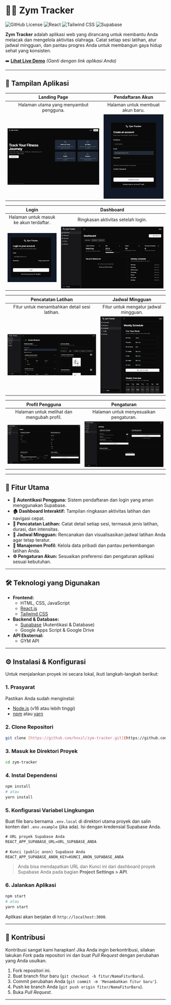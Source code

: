 # 🏋️‍♂️ Zym Tracker

![GitHub License](https://img.shields.io/badge/license-MIT-blue.svg)
![React](https://img.shields.io/badge/React-20232A?style=for-the-badge&logo=react&logoColor=61DAFB)
![Tailwind CSS](https://img.shields.io/badge/Tailwind_CSS-38B2AC?style=for-the-badge&logo=tailwind-css&logoColor=white)
![Supabase](https://img.shields.io/badge/Supabase-3FCF8E?style=for-the-badge&logo=supabase&logoColor=white)

**Zym Tracker** adalah aplikasi web yang dirancang untuk membantu Anda melacak dan mengelola aktivitas olahraga. Catat setiap sesi latihan, atur jadwal mingguan, dan pantau progres Anda untuk membangun gaya hidup sehat yang konsisten.

➡️ **[Lihat Live Demo](https://link-demo-anda.com)** *(Ganti dengan link aplikasi Anda)*

---

## 📸 Tampilan Aplikasi

| Landing Page | Pendaftaran Akun |
| :---: | :---: |
| Halaman utama yang menyambut pengguna. | Halaman untuk membuat akun baru. |
| ![Landing Page](screenshots/index.png) | ![Pendaftaran Akun](screenshots/create_account.png) |

| Login | Dashboard |
| :---: | :---: |
| Halaman untuk masuk ke akun terdaftar. | Ringkasan aktivitas setelah login. |
| ![Login](screenshots/login.png) | ![Dashboard](screenshots/dashboard.png) |

| Pencatatan Latihan | Jadwal Mingguan |
| :---: | :---: |
| Fitur untuk menambahkan detail sesi latihan. | Fitur untuk mengatur jadwal mingguan. |
| ![Pencatatan Latihan](screenshots/workout.png) | ![Jadwal Mingguan](screenshots/schedule.png) |

| Profil Pengguna | Pengaturan |
| :---: | :---: |
| Halaman untuk melihat dan mengubah profil. | Halaman untuk menyesuaikan pengaturan. |
| ![Profil Pengguna](screenshots/profile.png) | ![Pengaturan](screenshots/settings.png) |


---

## 🚀 Fitur Utama

- **📝 Autentikasi Pengguna:** Sistem pendaftaran dan login yang aman menggunakan Supabase.
- **🏠 Dashboard Interaktif:** Tampilan ringkasan aktivitas latihan dan navigasi cepat.
- **💪 Pencatatan Latihan:** Catat detail setiap sesi, termasuk jenis latihan, durasi, dan intensitas.
- **📅 Jadwal Mingguan:** Rencanakan dan visualisasikan jadwal latihan Anda agar tetap teratur.
- **👤 Manajemen Profil:** Kelola data pribadi dan pantau perkembangan latihan Anda.
- **⚙️ Pengaturan Akun:** Sesuaikan preferensi dan pengaturan aplikasi sesuai kebutuhan.

---

## 🛠️ Teknologi yang Digunakan

- **Frontend:**
  - HTML, CSS, JavaScript
  - [React.js](https://reactjs.org/)
  - [Tailwind CSS](https://tailwindcss.com/)
- **Backend & Database:**
  - [Supabase](https://supabase.io/) (Autentikasi & Database)
  - Google Apps Script & Google Drive
- **API Eksternal:**
  - GYM API

---

## ⚙️ Instalasi & Konfigurasi

Untuk menjalankan proyek ini secara lokal, ikuti langkah-langkah berikut:

### 1. Prasyarat
Pastikan Anda sudah menginstal:
- [Node.js](https://nodejs.org/en/) (v16 atau lebih tinggi)
- [npm](https://www.npmjs.com/) atau [yarn](https://yarnpkg.com/)

### 2. Clone Repositori
```bash
git clone [https://github.com/hnxzl/zym-tracker.git](https://github.com/hnxzl/zym-tracker.git)
```

### 3. Masuk ke Direktori Proyek
```bash
cd zym-tracker
```

### 4. Instal Dependensi
```bash
npm install
# atau
yarn install
```

### 5. Konfigurasi Variabel Lingkungan
Buat file baru bernama `.env.local` di direktori utama proyek dan salin konten dari `.env.example` (jika ada). Isi dengan kredensial Supabase Anda.

```env
# URL proyek Supabase Anda
REACT_APP_SUPABASE_URL=URL_SUPABASE_ANDA

# Kunci (public anon) Supabase Anda
REACT_APP_SUPABASE_ANON_KEY=KUNCI_ANON_SUPABASE_ANDA
```
> Anda bisa mendapatkan URL dan Kunci ini dari dashboard proyek Supabase Anda pada bagian **Project Settings > API**.

### 6. Jalankan Aplikasi
```bash
npm start
# atau
yarn start
```
Aplikasi akan berjalan di `http://localhost:3000`.

---

## 🤝 Kontribusi

Kontribusi sangat kami harapkan! Jika Anda ingin berkontribusi, silakan lakukan *Fork* pada repositori ini dan buat *Pull Request* dengan perubahan yang Anda usulkan.

1.  Fork repositori ini.
2.  Buat branch fitur baru (`git checkout -b fitur/NamaFiturBaru`).
3.  Commit perubahan Anda (`git commit -m 'Menambahkan fitur baru'`).
4.  Push ke branch Anda (`git push origin fitur/NamaFiturBaru`).
5.  Buka *Pull Request*.

---
